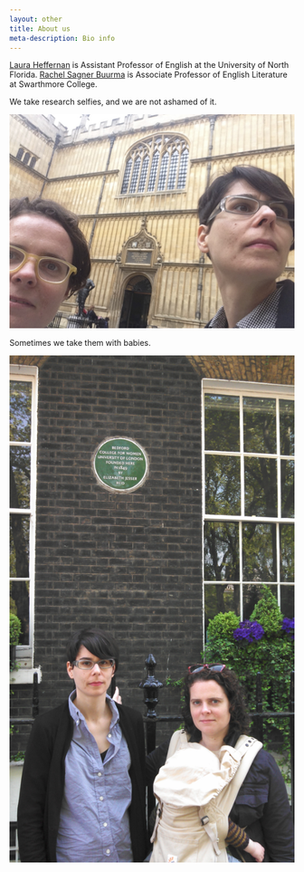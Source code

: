 ```yaml
---
layout: other
title: About us
meta-description: Bio info
---
```


<a href="http://lauraheffernan.wordpress.com/" target="_blank">Laura Heffernan</a> is Assistant Professor of English at the University of North Florida. <a href="http://rachelsagnerbuurma.org/" target="_blank">Rachel Sagner Buurma</a> is Associate Professor of English Literature at Swarthmore College. 

We take research selfies, and we are not ashamed of it. 
<p><img class="full" src="/images/BuurmaHeffernanfaces.jpg" alt="Rachel and Laura Bodleian selfie."></p>

Sometimes we take them with babies. 
<p><img class="full" src="/images/Bedford_baby_research_selfie.jpg" alt="Baby Bedford Square research selfie."></p>
